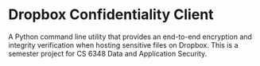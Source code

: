 # Dropbox Confidentiality Client

A Python command line utility that provides an end-to-end encryption and integrity verification when hosting sensitive files on Dropbox. This is a semester project for CS 6348 Data and Application Security.
